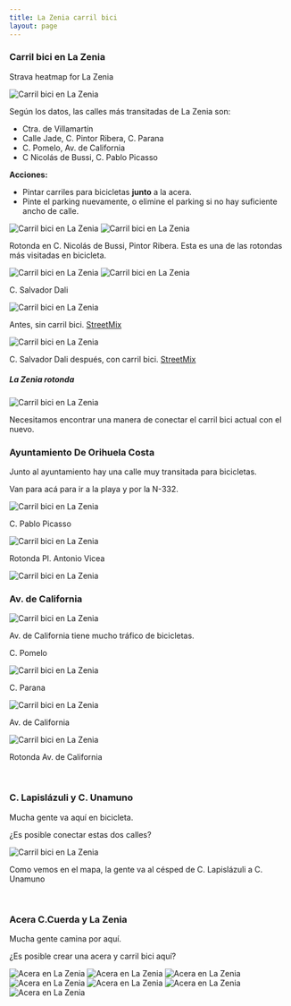 ```yaml
---
title: La Zenia carril bici
layout: page
---
```


### Carril bici en La Zenia 

Strava heatmap for La Zenia

<img class="img-fluid" src="/assets/lazenia/strava-lazenia.png" alt="Carril bici en La Zenia">

Según los datos, las calles más transitadas de La Zenia son:

  - Ctra. de Villamartín
  - Calle Jade, C. Pintor Ribera, C. Parana
  - C. Pomelo, Av. de California
  - C Nicolás de Bussi, C. Pablo Picasso

**Acciones:**
- Pintar carriles para bicicletas **junto** a la acera.
- Pinte el parking nuevamente, o elimine el parking si no hay suficiente ancho de calle.

<img class="img-fluid" src="/assets/lazenia/bikewidth.png" alt="Carril bici en La Zenia">

<img class="img-fluid" src="/assets/lazenia/g.png" alt="Carril bici en La Zenia">

Rotonda en C. Nicolás de Bussi, Pintor Ribera.
Esta es una de las rotondas más visitadas en bicicleta.

<img class="img-fluid" src="/assets/lazenia/h.png" alt="Carril bici en La Zenia">


<img class="img-fluid" src="/assets/lazenia/i.png" alt="Carril bici en La Zenia">

C. Salvador Dali


<img class="img-fluid" src="/assets/lazenia/lazenia_antes.png" alt="Carril bici en La Zenia">

Antes, sin carril bici.
<a target="_blank" href="https://streetmix.net/cyclingorihuel1/1/la-zenia-boulevard-2021">StreetMix</a>


<img class="img-fluid" src="/assets/lazenia/lazenia_despues.jpg" alt="Carril bici en La Zenia">

C. Salvador Dali después, con carril bici.
<a target="_blank" href="https://streetmix.net/cyclingorihuel1/2/la-zenia-boulevard-carril-bici">StreetMix</a>


##### La Zenia rotonda

<img class="img-fluid" src="/assets/lazenia/j.png" alt="Carril bici en La Zenia">

Necesitamos encontrar una manera de conectar el carril bici actual con el nuevo.

### Ayuntamiento De Orihuela Costa

Junto al ayuntamiento hay una calle muy transitada para bicicletas.

Van para acá para ir a la playa y por la N-332.

<img class="img-fluid" src="/assets/lazenia/ay.png" alt="Carril bici en La Zenia">

C. Pablo Picasso

<img class="img-fluid" src="/assets/lazenia/b.png" alt="Carril bici en La Zenia">

Rotonda Pl. Antonio Vicea

<img class="img-fluid" src="/assets/lazenia/rotonda_ay.jpg" alt="Carril bici en La Zenia">

<br>

### Av. de California


<img class="img-fluid" src="/assets/lazenia/e.png" alt="Carril bici en La Zenia">

Av. de California tiene mucho tráfico de bicicletas.

C. Pomelo

<img class="img-fluid" src="/assets/lazenia/f.png" alt="Carril bici en La Zenia">

C. Parana

<img class="img-fluid" src="/assets/lazenia/c.png" alt="Carril bici en La Zenia">

Av. de California

<img class="img-fluid" src="/assets/lazenia/d.png" alt="Carril bici en La Zenia">

Rotonda Av. de California

<br>

### C. Lapislázuli y C. Unamuno

Mucha gente va aquí en bicicleta.

¿Es posible conectar estas dos calles?

<img class="img-fluid" src="/assets/lazenia/k.png" alt="Carril bici en La Zenia">

Como vemos en el mapa, la gente va al césped de C. Lapislázuli a C. Unamuno

<br>

### Acera C.Cuerda y La Zenia

Mucha gente camina por aquí.

¿Es posible crear una acera y carril bici aquí?

<img class="img-fluid" src="/assets/lazenia/lawalk.png" alt="Acera en La Zenia">

<img class="img-fluid" src="/assets/lazenia/walk1.jpg" alt="Acera en La Zenia">

<img class="img-fluid" src="/assets/lazenia/walk2.jpg" alt="Acera en La Zenia">

<img class="img-fluid" src="/assets/lazenia/walk3.jpg" alt="Acera en La Zenia">

<img class="img-fluid" src="/assets/lazenia/walk4.jpg" alt="Acera en La Zenia">

<img class="img-fluid" src="/assets/lazenia/walk5.jpg" alt="Acera en La Zenia">

<img class="img-fluid" src="/assets/lazenia/walk6.jpg" alt="Acera en La Zenia">
